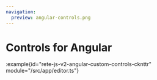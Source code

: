 ```yaml
---
navigation:
  preview: angular-controls.png
---
```


# Controls for Angular

:example{id="rete-js-v2-angular-custom-controls-cknttr" module="/src/app/editor.ts"}
